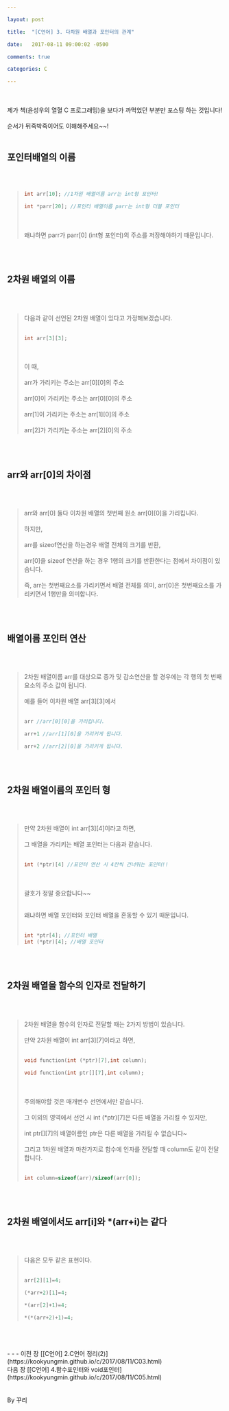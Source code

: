 ```yaml
---

layout: post

title:  "[C언어] 3. 다차원 배열과 포인터의 관계"

date:   2017-08-11 09:00:02 -0500

comments: true

categories: C

---
```




<br>
<br>
제가 책(윤성우의 열혈 C 프로그래밍)을 보다가 까먹었던 부분만 포스팅 하는 것입니다!
<br>
<br>
순서가 뒤죽박죽이어도 이해해주세요~~!
<br>
<br>

## 포인터배열의 이름

<br>
<br>


>```C++
>int arr[10]; //1차원 배열이름 arr는 int형 포인터!
>
>int *parr[20]; //포인터 배열이름 parr는 int형 더블 포인터
>```
>
><br>
><br>
>왜냐하면 parr가 parr[0] (int형 포인터)의 주소를 저장해야하기 때문입니다. 

<br>
<br>

## 2차원 배열의 이름 

<br>
<br>

>다음과 같이 선언된 2차원 배열이 있다고 가정해보겠습니다.
><br>
><br>
>
>```C++
>int arr[3][3];
>```
>
><br>
><br>
>이 때,
><br> 
><br>
>arr가 가리키는 주소는 arr[0][0]의 주소
><br>
><br>
>arr[0]이 가리키는 주소는 arr[0][0]의 주소
><br>
><br>
>arr[1]이 가리키는 주소는 arr[1][0]의 주소
><br>
><br>
>arr[2]가 가리키는 주소는 arr[2][0]의 주소  

<br>
<br>

## arr와 arr[0]의 차이점
<br>
<br>

>arr와 arr[0] 둘다 이차원 배열의 첫번째 원소 arr[0][0]을 가리킵니다.
><br>
><br>
>하지만,
><br>
><br> 
>arr를 sizeof연산을 하는경우 배열 전체의 크기를 반환,
><br>
><br>
>arr[0]을 sizeof 연산을 하는 경우 1행의 크기를 반환한다는 점에서 차이점이 있습니다.
><br>
><br>
>즉, arr는 첫번째요소를 가리키면서 배열 전체를 의미, arr[0]은 첫번째요소를 가리키면서 1행만을 의미합니다.

<br>
<br>

## 배열이름 포인터 연산
<br>
<br>

>2차원 배열이름 arr를 대상으로 증가 및 감소연산을 할 경우에는 각 행의 첫 번째 요소의 주소 값이 됩니다.
><br>
><br>
>예를 들어 이차원 배열 arr[3][3]에서
><br>
><br>
>
>```C++
>arr //arr[0][0]을 가리킵니다.
>
>arr+1 //arr[1][0]을 가리키게 됩니다.
>
>arr+2 //arr[2][0]을 가리키게 됩니다.
>```

<br>
<br>

## 2차원 배열이름의 포인터 형
<br>
<br>

>만약 2차원 배열이 int arr[3][4]이라고 하면,
><br>
><br>
>그 배열을 가리키는 배열 포인터는 다음과 같습니다.
><br>
><br>
>
>```C++
>int (*ptr)[4] //포인터 연산 시 4칸씩 건너뛰는 포인터!!
>```
>
><br>
><br>
>괄호가 정말 중요합니다~~
><br>
><br> 
>
>왜냐하면 배열 포인터와 포인터 배열을 혼동할 수 있기 때문입니다.
><br>
><br>
>
>```C++
>int *ptr[4]; //포인터 배열
>int (*ptr)[4]; //배열 포인터
>```


<br>
<br>

## 2차원 배열을 함수의 인자로 전달하기
<br>
<br>

>2차원 배열을 함수의 인자로 전달할 때는 2가지 방법이 있습니다.
><br>
><br>
>만약 2차원 배열이 int arr[3][7]이라고 하면,
><br>
><br>
>
>```C++
>void function(int (*ptr)[7],int column);
>
>void function(int ptr[][7],int column);
>```
><br>
><br>
>주의해야할 것은 매개변수 선언에서만 같습니다.
><br>
><br>
>그 이외의 영역에서 선언 시 int (*ptr)[7]은 다른 배열을 가리킬 수 있지만,
><br>
><br>
>int ptr[][7]의 배열이름인 ptr은 다른 배열을 가리킬 수 없습니다~
><br>
><br>
>그리고 1차원 배열과 마찬가지로 함수에 인자를 전달할 때 column도 같이 전달합니다.
><br>
><br>
>
>```C++
>int column=sizeof(arr)/sizeof(arr[0]);
>```

<br>
<br>

## 2차원 배열에서도 arr[i]와 *(arr+i)는 같다

<br>
<br>

>다음은 모두 같은 표현이다.
><br>
><br>
>
>```C++
>arr[2][1]=4;
>
>(*arr+2)[1]=4;
>
>*(arr[2]+1)=4;
>
>*(*(arr+2)+1)=4;
>```

<br>
<br>
<br>
- - -
이전 장 [[C언어] 2.C언어 정리(2)](https://kookyungmin.github.io/c/2017/08/11/C03.html)
<br>
다음 장 [[C언어] 4.함수포인터와 void포인터](https://kookyungmin.github.io/c/2017/08/11/C05.html)
<br>
<br>
<br>
By 꾸리
